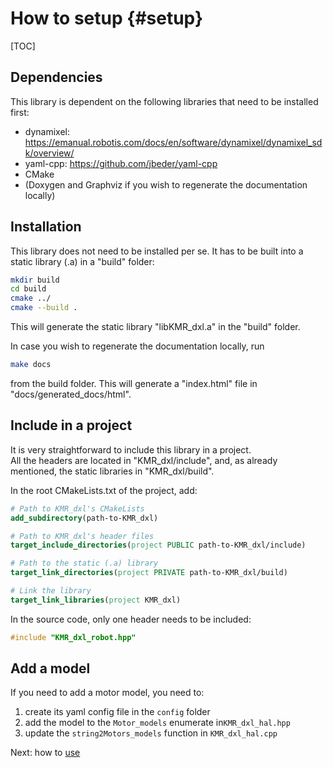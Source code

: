 # How to setup {#setup}
[TOC]

## Dependencies
This library is dependent on the following libraries that need to be installed first:
- dynamixel: https://emanual.robotis.com/docs/en/software/dynamixel/dynamixel_sdk/overview/
- yaml-cpp: https://github.com/jbeder/yaml-cpp
- CMake
- (Doxygen and Graphviz if you wish to regenerate the documentation locally)

## Installation
This library does not need to be installed per se. It has to be built into a static library (.a) in a "build" folder: 
```bash
mkdir build
cd build
cmake ../
cmake --build .
```
This will generate the static library "libKMR_dxl.a" in the "build" folder. 

In case you wish to regenerate the documentation locally, run
```bash
make docs
```
from the build folder. This will generate a "index.html" file in "docs/generated_docs/html".

## Include in a project
It is very straightforward to include this library in a project. <br /> 
All the headers are located in "KMR_dxl/include", and, as already mentioned, the static libraries in "KMR_dxl/build".

In the root CMakeLists.txt of the project, add:
```cmake
# Path to KMR_dxl's CMakeLists
add_subdirectory(path-to-KMR_dxl)

# Path to KMR_dxl's header files
target_include_directories(project PUBLIC path-to-KMR_dxl/include)

# Path to the static (.a) library
target_link_directories(project PRIVATE path-to-KMR_dxl/build)

# Link the library
target_link_libraries(project KMR_dxl)

```

In the source code, only one header needs to be included:
```cpp
#include "KMR_dxl_robot.hpp"
```

## Add a model
If you need to add a motor model, you need to:
1. create its yaml config file in the ```config``` folder
2. add the model to the ```Motor_models``` enumerate in```KMR_dxl_hal.hpp```
3. update the ```string2Motors_models``` function in ```KMR_dxl_hal.cpp``` 

Next: how to [use](use.md)